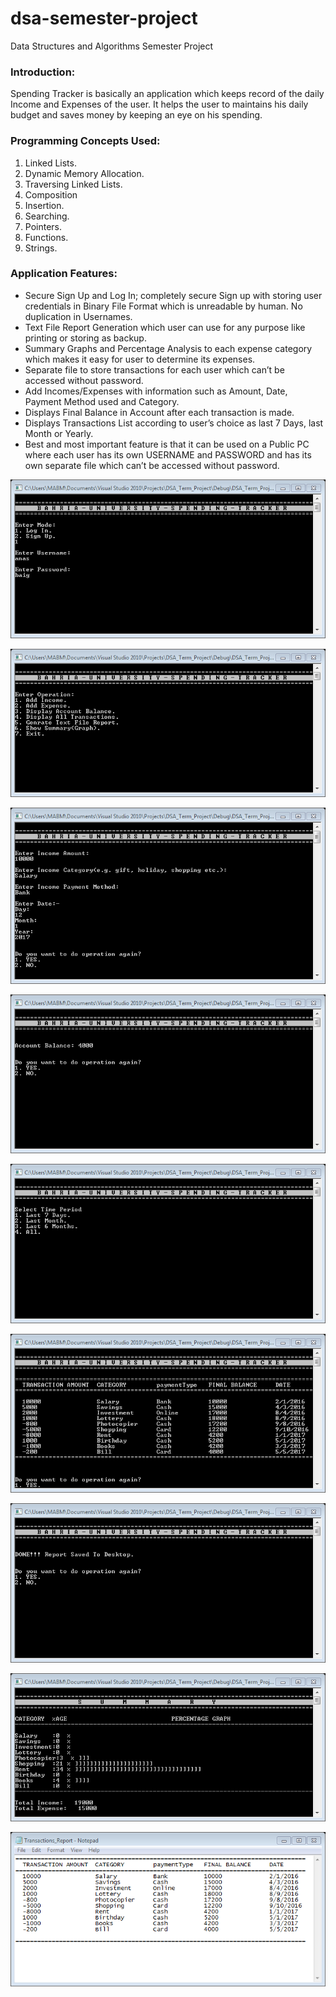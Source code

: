 # dsa-semester-project
Data Structures and Algorithms Semester Project

### Introduction:
Spending Tracker is basically an application which keeps record of the daily Income and Expenses of the user. It helps the user to maintains his daily budget and saves money by keeping an eye on his spending.

### Programming Concepts Used:
1.	Linked Lists.
2.	Dynamic Memory Allocation.
3.	Traversing Linked Lists.
4.	Composition
5.	Insertion.
6.	Searching.
7.	Pointers.
8.	Functions.
9.	Strings.


### Application Features:
* Secure Sign Up and Log In; completely secure Sign up with storing user credentials in Binary File Format which is unreadable by human. No duplication in Usernames.
* Text File Report Generation which user can use for any purpose like printing or storing as backup.
* Summary Graphs and Percentage Analysis to each expense category which makes it easy for user to determine its expenses. 
* Separate file to store transactions for each user which can’t be accessed without password.
* Add Incomes/Expenses with information such as Amount, Date, Payment Method used and Category.
* Displays Final Balance in Account after each transaction is made.
* Displays Transactions List according to user’s choice as last 7 Days, last Month or Yearly.
* Best and most important feature is that it can be used on a Public PC where each user has its own USERNAME and PASSWORD and has its own separate file which can’t be accessed without password. 

![](images/img1.png)

![](images/img2.png)

![](images/img3.png)

![](images/img4.png)

![](images/img5.png)

![](images/img6.png)

![](images/img7.png)

![](images/img8.png)

![](images/img9.png)

